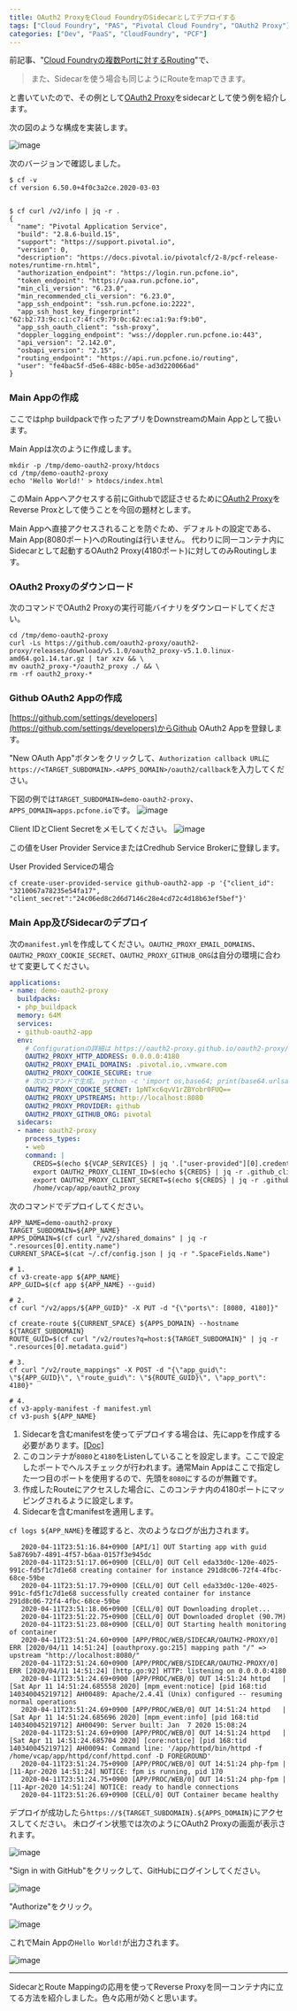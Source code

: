 ```yaml
---
title: OAuth2 ProxyをCloud FoundryのSidecarとしてデプロイする
tags: ["Cloud Foundry", "PAS", "Pivotal Cloud Foundry", "OAuth2 Proxy"]
categories: ["Dev", "PaaS", "CloudFoundry", "PCF"]
---
```


前記事、"[Cloud Foundryの複数Portに対するRouting](/entries/516)"で、

> また、Sidecarを使う場合も同じようにRouteをmapできます。

と書いていたので、その例として[OAuth2 Proxy](https://oauth2-proxy.github.io/oauth2-proxy/)をsidecarとして使う例を紹介します。


次の図のような構成を実装します。

![image](https://user-images.githubusercontent.com/106908/79045833-4415f280-7c48-11ea-894b-23e8164bd24c.png)

次のバージョンで確認しました。
```
$ cf -v
cf version 6.50.0+4f0c3a2ce.2020-03-03


$ cf curl /v2/info | jq -r .
{
  "name": "Pivotal Application Service",
  "build": "2.8.6-build.15",
  "support": "https://support.pivotal.io",
  "version": 0,
  "description": "https://docs.pivotal.io/pivotalcf/2-8/pcf-release-notes/runtime-rn.html",
  "authorization_endpoint": "https://login.run.pcfone.io",
  "token_endpoint": "https://uaa.run.pcfone.io",
  "min_cli_version": "6.23.0",
  "min_recommended_cli_version": "6.23.0",
  "app_ssh_endpoint": "ssh.run.pcfone.io:2222",
  "app_ssh_host_key_fingerprint": "62:b2:73:9c:c1:c7:4f:c9:79:0c:62:ec:a1:9a:f9:b0",
  "app_ssh_oauth_client": "ssh-proxy",
  "doppler_logging_endpoint": "wss://doppler.run.pcfone.io:443",
  "api_version": "2.142.0",
  "osbapi_version": "2.15",
  "routing_endpoint": "https://api.run.pcfone.io/routing",
  "user": "fe4bac5f-d5e6-488c-b05e-ad3d220066ad"
}
```


### Main Appの作成

ここではphp buildpackで作ったアプリをDownstreamのMain Appとして扱います。

Main Appは次のように作成します。

```
mkdir -p /tmp/demo-oauth2-proxy/htdocs
cd /tmp/demo-oauth2-proxy
echo 'Hello World!' > htdocs/index.html
```

このMain Appへアクセスする前にGithubで認証させるために[OAuth2 Proxy](https://oauth2-proxy.github.io/oauth2-proxy/)をReverse Proxとして使うことを今回の題材とします。

Main Appへ直接アクセスされることを防ぐため、デフォルトの設定である、Main App(8080ポート)へのRoutingは行いません。
代わりに同一コンテナ内にSidecarとして起動するOAuth2 Proxy(4180ポート)に対してのみRoutingします。

### OAuth2 Proxyのダウンロード

次のコマンドでOAuth2 Proxyの実行可能バイナリをダウンロードしてください。	

```
cd /tmp/demo-oauth2-proxy
curl -Ls https://github.com/oauth2-proxy/oauth2-proxy/releases/download/v5.1.0/oauth2_proxy-v5.1.0.linux-amd64.go1.14.tar.gz | tar xzv && \
mv oauth2_proxy-*/oauth2_proxy ./ && \
rm -rf oauth2_proxy-*
```

### Github OAuth2 Appの作成

[https://github.com/settings/developers](https://github.com/settings/developers)からGithub OAuth2 Appを登録します。

"New OAuth App"ボタンをクリックして、`Authorization callback URL`に`https://<TARGET_SUBDOMAIN>.<APPS_DOMAIN>/oauth2/callback`を入力してください。

下図の例では`TARGET_SUBDOMAIN=demo-oauth2-proxy`、`APPS_DOMAIN=apps.pcfone.io`です。
![image](https://user-images.githubusercontent.com/106908/79046454-09ae5480-7c4c-11ea-82b1-a1883856a5bb.png)


Client IDとClient Secretをメモしてください。
![image](https://user-images.githubusercontent.com/106908/79046576-c0123980-7c4c-11ea-946d-65c30479b6e1.png)

この値をUser Provider ServiceまたはCredhub Service Brokerに登録します。


User Provided Serviceの場合
```
cf create-user-provided-service github-oauth2-app -p '{"client_id": "3210067a78235e54fa17", "client_secret":"24c06ed8c2d6d7146c28e4cd72c4d18b63ef5bef"}'
```

### Main App及びSidecarのデプロイ

次の`manifest.yml`を作成してください。`OAUTH2_PROXY_EMAIL_DOMAINS`、`OAUTH2_PROXY_COOKIE_SECRET`、`OAUTH2_PROXY_GITHUB_ORG`は自分の環境に合わせて変更してください。

```yaml
applications:
- name: demo-oauth2-proxy
  buildpacks:
  - php_buildpack
  memory: 64M
  services:
  - github-oauth2-app
  env:
    # Configurationの詳細は https://oauth2-proxy.github.io/oauth2-proxy/configuration
    OAUTH2_PROXY_HTTP_ADDRESS: 0.0.0.0:4180
    OAUTH2_PROXY_EMAIL_DOMAINS: .pivotal.io,.vmware.com
    OAUTH2_PROXY_COOKIE_SECURE: true
    # 次のコマンドで生成。 python -c 'import os,base64; print(base64.urlsafe_b64encode(os.urandom(16)).decode())'
    OAUTH2_PROXY_COOKIE_SECRET: 1pNTxc6qvV1rZBYobr0FUQ==
    OAUTH2_PROXY_UPSTREAMS: http://localhost:8080   
    OAUTH2_PROXY_PROVIDER: github
    OAUTH2_PROXY_GITHUB_ORG: pivotal
  sidecars:
  - name: oauth2-proxy
    process_types:
    - web
    command: |
      CREDS=$(echo ${VCAP_SERVICES} | jq '.["user-provided"][0].credentials')
      export OAUTH2_PROXY_CLIENT_ID=$(echo ${CREDS} | jq -r .github_client_id)
      export OAUTH2_PROXY_CLIENT_SECRET=$(echo ${CREDS} | jq -r .github_client_secret)
      /home/vcap/app/oauth2_proxy
```

次のコマンドでデプロイしてください。

```
APP_NAME=demo-oauth2-proxy
TARGET_SUBDOMAIN=${APP_NAME}
APPS_DOMAIN=$(cf curl "/v2/shared_domains" | jq -r ".resources[0].entity.name")
CURRENT_SPACE=$(cat ~/.cf/config.json | jq -r ".SpaceFields.Name")

# 1. 
cf v3-create-app ${APP_NAME}
APP_GUID=$(cf app ${APP_NAME} --guid)

# 2.
cf curl "/v2/apps/${APP_GUID}" -X PUT -d "{\"ports\": [8080, 4180]}"

cf create-route ${CURRENT_SPACE} ${APPS_DOMAIN} --hostname ${TARGET_SUBDOMAIN}
ROUTE_GUID=$(cf curl "/v2/routes?q=host:${TARGET_SUBDOMAIN}" | jq -r ".resources[0].metadata.guid")

# 3.
cf curl "/v2/route_mappings" -X POST -d "{\"app_guid\": \"${APP_GUID}\", \"route_guid\": \"${ROUTE_GUID}\", \"app_port\": 4180}"

# 4. 
cf v3-apply-manifest -f manifest.yml 
cf v3-push ${APP_NAME}
```

1. Sidecarを含むmanifestを使ってデプロイする場合は、先にappを作成する必要があります。[[Doc]](https://docs.cloudfoundry.org/devguide/sidecars.html#create)
1. このコンテナが`8080`と`4180`をListenしていることを設定します。ここで設定したポートでヘルスチェックが行われます。通常Main Appはここで指定した一つ目のポートを使用するので、先頭を`8080`にするのが無難です。
1. 作成したRouteにアクセスした場合に、このコンテナ内の4180ポートにマッピングされるように設定します。
1. Sidecarを含むmanifestを適用します。


`cf logs ${APP_NAME}`を確認すると、次のようなログが出力されます。

```
   2020-04-11T23:51:16.84+0900 [API/1] OUT Starting app with guid 5a8769b7-4891-4f57-b6aa-0157f3e945dc
   2020-04-11T23:51:17.06+0900 [CELL/0] OUT Cell eda33d0c-120e-4025-991c-fd5f1c7d1e68 creating container for instance 291d8c06-72f4-4fbc-68ce-59be
   2020-04-11T23:51:17.79+0900 [CELL/0] OUT Cell eda33d0c-120e-4025-991c-fd5f1c7d1e68 successfully created container for instance 291d8c06-72f4-4fbc-68ce-59be
   2020-04-11T23:51:18.06+0900 [CELL/0] OUT Downloading droplet...
   2020-04-11T23:51:22.75+0900 [CELL/0] OUT Downloaded droplet (90.7M)
   2020-04-11T23:51:23.08+0900 [CELL/0] OUT Starting health monitoring of container
   2020-04-11T23:51:24.60+0900 [APP/PROC/WEB/SIDECAR/OAUTH2-PROXY/0] ERR [2020/04/11 14:51:24] [oauthproxy.go:215] mapping path "/" => upstream "http://localhost:8080/"
   2020-04-11T23:51:24.60+0900 [APP/PROC/WEB/SIDECAR/OAUTH2-PROXY/0] ERR [2020/04/11 14:51:24] [http.go:92] HTTP: listening on 0.0.0.0:4180
   2020-04-11T23:51:24.69+0900 [APP/PROC/WEB/0] OUT 14:51:24 httpd   | [Sat Apr 11 14:51:24.685558 2020] [mpm_event:notice] [pid 168:tid 140340045219712] AH00489: Apache/2.4.41 (Unix) configured -- resuming normal operations
   2020-04-11T23:51:24.69+0900 [APP/PROC/WEB/0] OUT 14:51:24 httpd   | [Sat Apr 11 14:51:24.685696 2020] [mpm_event:info] [pid 168:tid 140340045219712] AH00490: Server built: Jan  7 2020 15:08:24
   2020-04-11T23:51:24.69+0900 [APP/PROC/WEB/0] OUT 14:51:24 httpd   | [Sat Apr 11 14:51:24.685704 2020] [core:notice] [pid 168:tid 140340045219712] AH00094: Command line: '/app/httpd/bin/httpd -f /home/vcap/app/httpd/conf/httpd.conf -D FOREGROUND'
   2020-04-11T23:51:24.75+0900 [APP/PROC/WEB/0] OUT 14:51:24 php-fpm | [11-Apr-2020 14:51:24] NOTICE: fpm is running, pid 170
   2020-04-11T23:51:24.75+0900 [APP/PROC/WEB/0] OUT 14:51:24 php-fpm | [11-Apr-2020 14:51:24] NOTICE: ready to handle connections
   2020-04-11T23:51:26.69+0900 [CELL/0] OUT Container became healthy
```

デプロイが成功したら`https://${TARGET_SUBDOMAIN}.${APPS_DOMAIN}`にアクセスしてください。
未ログイン状態では次のようにOAuth2 Proxyの画面が表示されます。

![image](https://user-images.githubusercontent.com/106908/79047384-3022be80-7c51-11ea-9165-9095a07a7338.png)

"Sign in with GitHub"をクリックして、GitHubにログインしてください。

![image](https://user-images.githubusercontent.com/106908/79047134-c9e96c00-7c4f-11ea-8b85-6fc0ee3874b5.png)

"Authorize"をクリック。

![image](https://user-images.githubusercontent.com/106908/79047290-ad016880-7c50-11ea-8a5c-9827aa341d5f.png)

これでMain Appの`Hello World!`が出力されます。

![image](https://user-images.githubusercontent.com/106908/79047388-387af980-7c51-11ea-8849-89c2610a874b.png)

---
SidecarとRoute Mappingの応用を使ってReverse Proxyを同一コンテナ内に立てる方法を紹介しました。色々応用が効くと思います。
